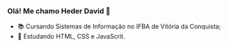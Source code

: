 ### Olá! Me chamo Heder David 👋

- 📚 Cursando Sistemas de Informação no IFBA de Vitória da Conquista;
- 🌱 Estudando HTML, CSS e JavaScrit. 


